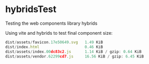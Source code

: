 # hybridsTest
Testing the web components library hybrids


Using vite and hybrids to test final component size:
```js
dist/assets/favicon.17e50649.svg   1.49 KiB
dist/index.html                    0.46 KiB
dist/assets/index.00dc83c2.js      1.14 KiB / gzip: 0.64 KiB
dist/assets/vendor.62299cd7.js     16.56 KiB / gzip: 6.45 KiB
```
